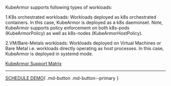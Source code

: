 KubeArmor supports following types of workloads:

1.K8s orchestrated workloads: Workloads deployed as k8s orchestrated containers. In this case, KubeArmor is deployed as a k8s daemonset. Note, KubeArmor supports policy enforcement on both k8s-pods (KubeArmorPolicy) as well as k8s-nodes (KubeArmorHostPolicy).

2.VM/Bare-Metals workloads: Workloads deployed on Virtual Machines or Bare Metal i.e. workloads directly operating as host processes. In this case, KubeArmor is deployed in systemd mode.

[KubeArmor Support Matrix](https://docs.kubearmor.io/kubearmor/quick-links/support_matrix)


- - - 
[SCHEDULE DEMO](https://www.accuknox.com/contact-us){ .md-button .md-button--primary }